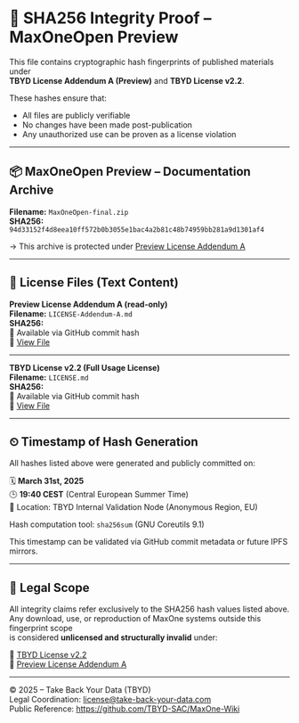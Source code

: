 # 🔐 SHA256 Integrity Proof – MaxOneOpen Preview

This file contains cryptographic hash fingerprints of published materials under  
**TBYD License Addendum A (Preview)** and **TBYD License v2.2**.

These hashes ensure that:
- All files are publicly verifiable
- No changes have been made post-publication
- Any unauthorized use can be proven as a license violation

---

## 📦 MaxOneOpen Preview – Documentation Archive

**Filename:** `MaxOneOpen-final.zip`  
**SHA256:**  
`94d33152f4d8eea10ff572b0b3055e1bac4a2b81c48b74959bb281a9d1301af4`

→ This archive is protected under [Preview License Addendum A](https://github.com/TBYD-SAC/MaxOne-Wiki/blob/main/LICENSE-Addendum-A.md)

---

## 📜 License Files (Text Content)

**Preview License Addendum A (read-only)**  
**Filename:** `LICENSE-Addendum-A.md`  
**SHA256:**  
🧩 Available via GitHub commit hash  
🔗 [View File](https://github.com/TBYD-SAC/MaxOne-Wiki/blob/main/LICENSE-Addendum-A.md)

---

**TBYD License v2.2 (Full Usage License)**  
**Filename:** `LICENSE.md`  
**SHA256:**  
🧩 Available via GitHub commit hash  
🔗 [View File](https://github.com/TBYD-SAC/MaxOne-Wiki/blob/main/LICENSE.md)

---

## ⏲ Timestamp of Hash Generation

All hashes listed above were generated and publicly committed on:

🗓 **March 31st, 2025**  
🕒 **19:40 CEST** (Central European Summer Time)  
📍 Location: TBYD Internal Validation Node (Anonymous Region, EU)

Hash computation tool: `sha256sum` (GNU Coreutils 9.1)

This timestamp can be validated via GitHub commit metadata or future IPFS mirrors.

---

## 🔏 Legal Scope

All integrity claims refer exclusively to the SHA256 hash values listed above.  
Any download, use, or reproduction of MaxOne systems outside this fingerprint scope  
is considered **unlicensed and structurally invalid** under:

📜 [TBYD License v2.2](https://github.com/TBYD-SAC/MaxOne-Wiki/blob/main/LICENSE.md)  
📜 [Preview License Addendum A](https://github.com/TBYD-SAC/MaxOne-Wiki/blob/main/LICENSE-Addendum-A.md)

---

© 2025 – Take Back Your Data (TBYD)  
Legal Coordination: license@take-back-your-data.com  
Public Reference: https://github.com/TBYD-SAC/MaxOne-Wiki
